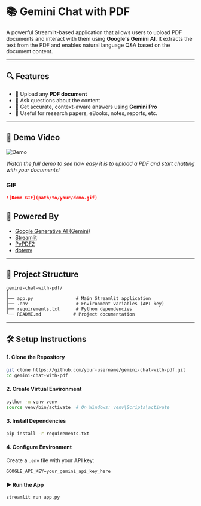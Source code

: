 # 📚 Gemini Chat with PDF
A powerful Streamlit-based application that allows users to upload PDF documents and interact with them using **Google's Gemini AI**. It extracts the text from the PDF and enables natural language Q&A based on the document content.

---

## 🔍 Features
- 📄 Upload any **PDF document**
- 💬 Ask questions about the content
- 🤖 Get accurate, context-aware answers using **Gemini Pro**
- 🧠 Useful for research papers, eBooks, notes, reports, etc.

---

## 🎥 Demo Video

![Demo](https://github.com/your-username/gemini-chat-with-pdf/blob/main/demo.gif)

*Watch the full demo to see how easy it is to upload a PDF and start chatting with your documents!*


### GIF
```markdown
![Demo GIF](path/to/your/demo.gif)
```


## 🧠 Powered By
- [Google Generative AI (Gemini)](https://ai.google.dev/)
- [Streamlit](https://streamlit.io/)
- [PyPDF2](https://pypi.org/project/PyPDF2/)
- [dotenv](https://pypi.org/project/python-dotenv/)

---

## 📁 Project Structure
```
gemini-chat-with-pdf/
│
├── app.py                # Main Streamlit application
├── .env                  # Environment variables (API key)
├── requirements.txt      # Python dependencies
└── README.md            # Project documentation
```

---

## 🛠️ Setup Instructions

#### 1. Clone the Repository
```bash
git clone https://github.com/your-username/gemini-chat-with-pdf.git
cd gemini-chat-with-pdf
```

#### 2. Create Virtual Environment
```bash
python -m venv venv
source venv/bin/activate  # On Windows: venv\Scripts\activate
```

#### 3. Install Dependencies
```bash
pip install -r requirements.txt
```

#### 4. Configure Environment
Create a `.env` file with your API key:
```
GOOGLE_API_KEY=your_gemini_api_key_here
```

#### ▶️ Run the App
```bash
streamlit run app.py
```
